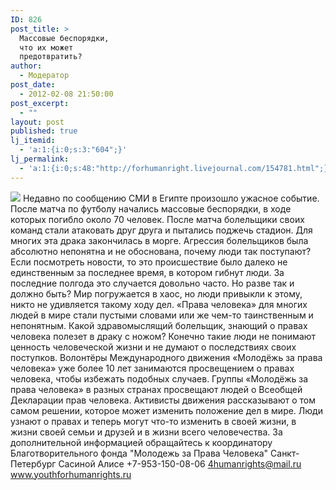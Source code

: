 ```yaml
---
ID: 826
post_title: >
  Массовые беспорядки,
  что их может
  предотвратить?
author:
  - Модератор
post_date:
  - 2012-02-08 21:50:00
post_excerpt:
  - ""
layout: post
published: true
lj_itemid:
  - 'a:1:{i:0;s:3:"604";}'
lj_permalink:
  - 'a:1:{i:0;s:48:"http://forhumanright.livejournal.com/154781.html";}'
---
```


<img src="http://cs5338.vk.com/u132145096/132409092/x_5b26039f.jpg" /> Недавно по сообщению СМИ в Египте произошло ужасное событие. После матча по футболу начались массовые беспорядки, в ходе которых погибло около 70 человек.
После матча болельщики своих команд стали атаковать друг друга и пытались поджечь стадион. Для многих эта драка закончилась в морге. Агрессия болельщиков была абсолютно непонятна и не обоснована, почему люди так поступают? Если посмотреть новости, то это происшествие было далеко не единственным за последнее время, в котором гибнут люди. За последние полгода это случается довольно часто. Но разве так и должно быть? Мир погружается в хаос, но люди привыкли к этому, никто не удивляется такому ходу дел. «Права человека» для многих людей в мире стали пустыми словами или же чем-то таинственным и непонятным. Какой здравомыслящий болельщик, знающий о правах человека полезет в драку с ножом? Конечно такие люди не понимают ценность человеческой жизни и не думают о последствиях своих поступков. 
Волонтёры Международного движения «Молодёжь за права человека» уже более 10 лет занимаются просвещением о правах человека, чтобы избежать подобных случаев. Группы «Молодёжь за права человека» в разных странах просвещают людей о Всеобщей Декларации прав человека. Активисты движения рассказывают о том самом решении, которое может изменить положение дел в мире. Люди узнают о правах и теперь могут что-то изменить в своей жизни, в жизни своей семьи и друзей и в жизни всего человечества.
За дополнительной информацией обращайтесь к координатору
Благотворительного фонда
"Молодежь за Права Человека" Санкт-Петербург 
Сасиной Алисе 
+7-953-150-08-06 
4humanrights@mail.ru
www.youthforhumanrights.ru